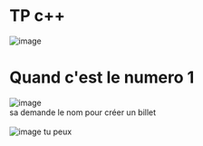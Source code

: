# TP c++

![image](https://github.com/JDesjardins-cstj/TPFINAL2043120/assets/89429623/b8764015-3ee7-4ced-848e-afe5acce3444)

# Quand c'est le numero 1
![image](https://github.com/JDesjardins-cstj/TPFINAL2043120/assets/89429623/0b505e45-659a-403b-8b55-7cc80f0d808d)<br>
sa demande le nom pour créer un billet<br><br>
![image](https://github.com/JDesjardins-cstj/TPFINAL2043120/assets/89429623/2a9dd4a2-3c9d-45dc-9d6c-1983a298bc3b)
tu peux 
